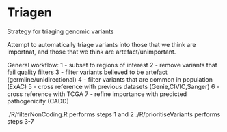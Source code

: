 # Triagen
Strategy for triaging genomic variants

Attempt to automatically triage variants into those that we think are importnat, and those that we think are artefact/unimportant.

General workflow:
	1 - subset to regions of interest
	2 - remove variants that fail quality filters
	3 - filter variants believed to be artefact (germline/unidirectional)
	4 - filter variants that are common in population (ExAC)
	5 - cross reference with previous datasets (Genie,CIVIC,Sanger)
	6 - cross reference with TCGA
	7 - refine importance with predicted pathogenicity (CADD)

./R/filterNonCoding.R performs steps 1 and 2
./R/prioritiseVariants performs steps 3-7
